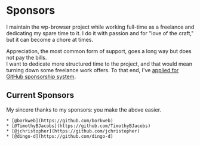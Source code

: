 # Sponsors

I maintain the wp-browser project while working full-time as a freelance and dedicating my spare time to it.
I do it with passion and for "love of the craft," but it can become a chore at times.

Appreciation, the most common form of support, goes a long way but does not pay the bills.  
I want to dedicate more structured time to the project, and that would mean turning down some freelance work offers.
To that end, I've [applied for GitHub sponsorship system](https://github.com/sponsors/lucatume).

## Current Sponsors

My sincere thanks to my sponsors: you make the above easier.

    * [@borkweb](https://github.com/borkweb)
    * [@TimothyBJacobs](https://github.com/TimothyBJacobs)
    * [@jchristopher](https://github.com/jchristopher)
	* [@dingo-d](https://github.com/dingo-d)
